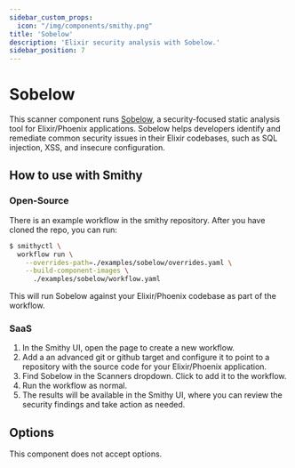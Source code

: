 ```yaml
---
sidebar_custom_props:
  icon: "/img/components/smithy.png"
title: 'Sobelow'
description: 'Elixir security analysis with Sobelow.'
sidebar_position: 7
---
```


# Sobelow

This scanner component runs [Sobelow](https://github.com/nccgroup/sobelow), a security-focused static analysis tool for Elixir/Phoenix applications. Sobelow helps developers identify and remediate common security issues in their Elixir codebases, such as SQL injection, XSS, and insecure configuration.

## How to use with Smithy

### Open-Source

There is an example workflow in the smithy repository. After you have cloned the repo, you can run:

```bash
$ smithyctl \
  workflow run \
    --overrides-path=./examples/sobelow/overrides.yaml \
    --build-component-images \
      ./examples/sobelow/workflow.yaml
```

This will run Sobelow against your Elixir/Phoenix codebase as part of the workflow.

### SaaS

1. In the Smithy UI, open the page to create a new workflow.
2. Add a an advanced git or github target and configure it to point to a repository with the source code for your Elixir/Phoenix application.
3. Find Sobelow in the Scanners dropdown. Click to add it to the workflow.
4. Run the workflow as normal.
5. The results will be available in the Smithy UI, where you can review the security findings and take action as needed.

## Options

This component does not accept options.